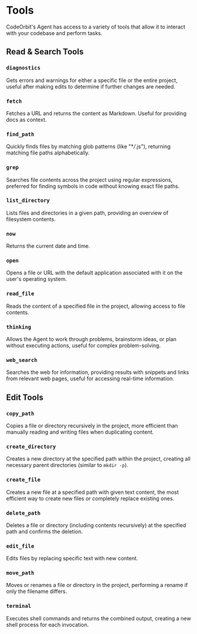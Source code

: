 # Tools

CodeOrbit's Agent has access to a variety of tools that allow it to interact with your codebase and perform tasks.

## Read & Search Tools

### `diagnostics`

Gets errors and warnings for either a specific file or the entire project, useful after making edits to determine if further changes are needed.

### `fetch`

Fetches a URL and returns the content as Markdown. Useful for providing docs as context.

### `find_path`

Quickly finds files by matching glob patterns (like "\*_/_.js"), returning matching file paths alphabetically.

### `grep`

Searches file contents across the project using regular expressions, preferred for finding symbols in code without knowing exact file paths.

### `list_directory`

Lists files and directories in a given path, providing an overview of filesystem contents.

### `now`

Returns the current date and time.

### `open`

Opens a file or URL with the default application associated with it on the user's operating system.

### `read_file`

Reads the content of a specified file in the project, allowing access to file contents.

### `thinking`

Allows the Agent to work through problems, brainstorm ideas, or plan without executing actions, useful for complex problem-solving.

### `web_search`

Searches the web for information, providing results with snippets and links from relevant web pages, useful for accessing real-time information.

## Edit Tools

### `copy_path`

Copies a file or directory recursively in the project, more efficient than manually reading and writing files when duplicating content.

### `create_directory`

Creates a new directory at the specified path within the project, creating all necessary parent directories (similar to `mkdir -p`).

### `create_file`

Creates a new file at a specified path with given text content, the most efficient way to create new files or completely replace existing ones.

### `delete_path`

Deletes a file or directory (including contents recursively) at the specified path and confirms the deletion.

### `edit_file`

Edits files by replacing specific text with new content.

### `move_path`

Moves or renames a file or directory in the project, performing a rename if only the filename differs.

### `terminal`

Executes shell commands and returns the combined output, creating a new shell process for each invocation.

